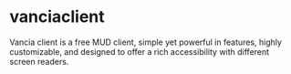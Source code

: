 # vanciaclient
Vancia client is a free MUD client, simple yet powerful in features, highly customizable, and designed to offer a rich accessibility with different screen readers.
